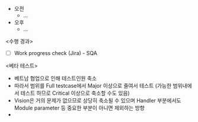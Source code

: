 - 오전
	- ...
- 오후
	- ...

<수행 경과>
- [ ] Work progress check (Jira) - SQA

<베타 테스트>
- 베트남 협업으로 인해 테스트인원 축소
- 따라서 범위를 Full testcase에서 Major 이상으로 줄여서 테스트 (가능한 범위내에서 테스트 하므로 Critical 이상으로 축소할 수도 있음)
- Vision은 거의 문제가 없으므로 상당히 축소될 수 있으며 Handler 부분에서도 Module parameter 등 중요한 부분이 아니면 제외하는 방향
- 